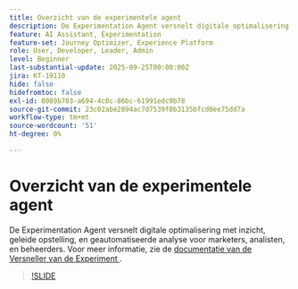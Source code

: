 ```yaml
---
title: Overzicht van de experimentele agent
description: De Experimentation Agent versnelt digitale optimalisering met inzicht, geleide opstelling, en geautomatiseerde analyse voor marketers, analisten, en beheerders.
feature: AI Assistant, Experimentation
feature-set: Journey Optimizer, Experience Platform
role: User, Developer, Leader, Admin
level: Beginner
last-substantial-update: 2025-09-25T00:00:00Z
jira: KT-19110
hide: false
hidefromtoc: false
exl-id: 8089b703-a694-4c0c-86bc-61991edc9b78
source-git-commit: 23c02abe2894ac7d7539f0b3135bfcd0ee75dd7a
workflow-type: tm+mt
source-wordcount: '51'
ht-degree: 0%

---
```


# Overzicht van de experimentele agent

De Experimentation Agent versnelt digitale optimalisering met inzicht, geleide opstelling, en geautomatiseerde analyse voor marketers, analisten, en beheerders. Voor meer informatie, zie de [ documentatie van de Versneller van de Experiment ](https://experienceleague.adobe.com/en/docs/journey-optimizer/using/content-management/content-experiment/experiment/experiment-accelerator).

>[!SLIDE](experimentation-agent-overview)
